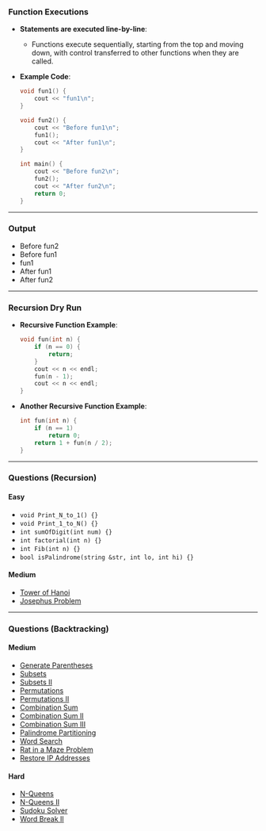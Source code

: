 ### Function Executions

- **Statements are executed line-by-line**:
  - Functions execute sequentially, starting from the top and moving down, with control transferred to other functions when they are called.

- **Example Code**:
  ```cpp
  void fun1() {  
      cout << "fun1\n";  
  }

  void fun2() {  
      cout << "Before fun1\n";  
      fun1();  
      cout << "After fun1\n";  
  }

  int main() {  
      cout << "Before fun2\n";  
      fun2();  
      cout << "After fun2\n";  
      return 0;  
  }
  ```

---

### Output
- Before fun2  
- Before fun1  
- fun1  
- After fun1  
- After fun2

---

### Recursion Dry Run

- **Recursive Function Example**:
  ```cpp
  void fun(int n) {  
      if (n == 0) {  
          return;  
      }  
      cout << n << endl;  
      fun(n - 1);  
      cout << n << endl;  
  }
  ```

- **Another Recursive Function Example**:
  ```cpp
  int fun(int n) {  
      if (n == 1)  
          return 0;  
      return 1 + fun(n / 2);  
  }
  ```

---

### Questions (Recursion)

#### Easy
- `void Print_N_to_1() {}`  
- `void Print_1_to_N() {}`
- `int sumOfDigit(int num) {}`  
- `int factorial(int n) {}`  
- `int Fib(int n) {}`  
- `bool isPalindrome(string &str, int lo, int hi) {}`

#### Medium
- [Tower of Hanoi](https://cses.fi/problemset/task/2165)
- [Josephus Problem](https://leetcode.com/problems/find-the-winner-of-the-circular-game/description/)

---

### Questions (Backtracking)

#### Medium
- [Generate Parentheses](https://leetcode.com/problems/generate-parentheses/description/) 
- [Subsets](https://leetcode.com/problems/subsets/description/)  
- [Subsets II](https://leetcode.com/problems/subsets-ii/description/)  
- [Permutations](https://leetcode.com/problems/permutations/description/)  
- [Permutations II](https://leetcode.com/problems/permutations-ii/description/)  
- [Combination Sum](https://leetcode.com/problems/combination-sum/description/)  
- [Combination Sum II](https://leetcode.com/problems/combination-sum-ii/description/)  
- [Combination Sum III](https://leetcode.com/problems/combination-sum-iii/description/)  
- [Palindrome Partitioning](https://leetcode.com/problems/palindrome-partitioning/description/)  
- [Word Search](https://leetcode.com/problems/word-search/description/)  
- [Rat in a Maze Problem](https://www.geeksforgeeks.org/problems/rat-in-a-maze-problem/1)  
- [Restore IP Addresses](https://leetcode.com/problems/restore-ip-addresses/description/)

#### Hard
- [N-Queens](https://leetcode.com/problems/n-queens/description/)  
- [N-Queens II](https://leetcode.com/problems/n-queens-ii/description/)  
- [Sudoku Solver](https://leetcode.com/problems/sudoku-solver/description/)  
- [Word Break II](https://leetcode.com/problems/word-break-ii/)
